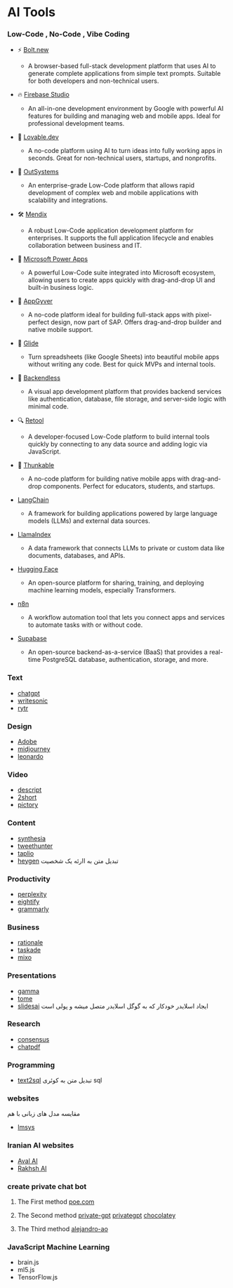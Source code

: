 # AI Tools

### Low-Code , No-Code , Vibe Coding

- ⚡ [Bolt.new](https://bolt.new/)
  - A browser-based full-stack development platform that uses AI to generate complete applications from simple text prompts. Suitable for both developers and non-technical users.

- 🔥 [Firebase Studio](https://studio.firebase.google.com/)
    - An all-in-one development environment by Google with powerful AI features for building and managing web and mobile apps. Ideal for professional development teams.

- 💖 [Lovable.dev](https://lovable.dev/)
  - A no-code platform using AI to turn ideas into fully working apps in seconds. Great for non-technical users, startups, and nonprofits.

- 🧱 [OutSystems](https://www.outsystems.com/)
  - An enterprise-grade Low-Code platform that allows rapid development of complex web and mobile applications with scalability and integrations.

- 🛠️ [Mendix](https://www.mendix.com/)
  - A robust Low-Code application development platform for enterprises. It supports the full application lifecycle and enables collaboration between business and IT.

- 🔧 [Microsoft Power Apps](https://powerapps.microsoft.com/)
  - A powerful Low-Code suite integrated into Microsoft ecosystem, allowing users to create apps quickly with drag-and-drop UI and built-in business logic.

- 🧩 [AppGyver](https://www.appgyver.com/)
  - A no-code platform ideal for building full-stack apps with pixel-perfect design, now part of SAP. Offers drag-and-drop builder and native mobile support.

- 🧠 [Glide](https://www.glideapps.com/)
  - Turn spreadsheets (like Google Sheets) into beautiful mobile apps without writing any code. Best for quick MVPs and internal tools.

- 🔄 [Backendless](https://backendless.com/)
  - A visual app development platform that provides backend services like authentication, database, file storage, and server-side logic with minimal code.

- 🔍 [Retool](https://retool.com/)
  - A developer-focused Low-Code platform to build internal tools quickly by connecting to any data source and adding logic via JavaScript.

- 📲 [Thunkable](https://thunkable.com/)
  - A no-code platform for building native mobile apps with drag-and-drop components. Perfect for educators, students, and startups.

- [LangChain](https://www.langchain.com/)
  - A framework for building applications powered by large language models (LLMs) and external data sources.

- [LlamaIndex](https://www.llamaindex.ai/)
  - A data framework that connects LLMs to private or custom data like documents, databases, and APIs.

- [Hugging Face](https://huggingface.co/)
  - An open-source platform for sharing, training, and deploying machine learning models, especially Transformers.

- [n8n](https://n8n.io/)
  - A workflow automation tool that lets you connect apps and services to automate tasks with or without code.
  
- [Supabase](https://supabase.com/)
  - An open-source backend-as-a-service (BaaS) that provides a real-time PostgreSQL database, authentication, storage, and more.


### Text

- [chatgpt](https://chatgpt.org)
- [writesonic](https://writesonic.com)
- [rytr](https://rytr.me)

### Design

- [Adobe](https://www.adobe.com/sensei/generative-ai/firefly.html)
- [midjourney](https://www.midjourney.com)
- [leonardo](https://leonardo.ai/)

### Video

- [descript](https://www.descript.com)
- [2short](https://2short.ai)
- [pictory](https://pictory.ai)

### Content
- [synthesia](https://www.synthesia.io)
- [tweethunter](https://tweethunter.io)
- [taplio](https://taplio.com)
- [heygen](https://www.heygen.com) تبدیل متن به اارئه یک شخصیت

### Productivity

- [perplexity](https://www.perplexity.ai)
- [eightify](https://eightify.app)
- [grammarly](https://www.grammarly.com)

### Business
- [rationale](https://rationale.jina.ai)
- [taskade](https://www.taskade.com)
- [mixo](https://www.mixo.io)

### Presentations

- [gamma](https://gamma.ai)
- [tome](https://beta.tome.app)
- [slidesai](https://www.slidesai.io)
  ایجاد اسلایدر خودکار که به گوگل اسلایدر متصل میشه و پولی است

### Research

- [consensus](https://consensus.app)
- [chatpdf](https://www.chatpdf.com)

### Programming
- [text2sql](https://www.text2sql.ai/app)
  تبدیل متن به کوئری sql 

### websites
مقایسه مدل های زبانی با هم
- [lmsys](https://arena.lmsys.org)

### Iranian AI websites
- [Aval AI](https://avalai.ir)
- [Rakhsh AI](https://rakhshai.com)


### create private chat bot
1. The First method
[poe.com](https://poe.com/create_bot)

2. The Second method
[private-gpt](https://github.com/zylon-ai/private-gpt)
[privategpt](https://docs.privategpt.dev/installation/getting-started/main-concepts)
[chocolatey](https://chocolatey.org/install)

2. The Third method
[alejandro-ao](https://github.com/alejandro-ao/ask-multiple-pdfs)


### JavaScript Machine Learning
  - brain.js
  - ml5.js
  - TensorFlow.js